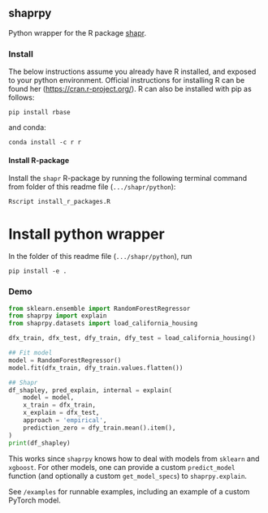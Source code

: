 ## shaprpy

Python wrapper for the R package [shapr](https://github.com/NorskRegnesentral/shapr).

### Install

The below instructions assume you already have R installed, and exposed to your python environment.
Official instructions for installing R can be found her (https://cran.r-project.org/).
R can also be installed with pip as follows:
```
pip install rbase
```
and conda:
```
conda install -c r r
```

#### Install R-package
Install the `shapr` R-package by running the following terminal command from folder of this readme file (`.../shapr/python`):

```
Rscript install_r_packages.R
```

# Install python wrapper
In the folder of this readme file (`.../shapr/python`), run

```
pip install -e .
```

### Demo

```python
from sklearn.ensemble import RandomForestRegressor
from shaprpy import explain
from shaprpy.datasets import load_california_housing

dfx_train, dfx_test, dfy_train, dfy_test = load_california_housing()

## Fit model
model = RandomForestRegressor()
model.fit(dfx_train, dfy_train.values.flatten())

## Shapr
df_shapley, pred_explain, internal = explain(
    model = model,
    x_train = dfx_train,
    x_explain = dfx_test,
    approach = 'empirical',
    prediction_zero = dfy_train.mean().item(),
)
print(df_shapley)
```


This works since `shaprpy` knows how to deal with models from `sklearn` and `xgboost`. 
For other models, one can provide a custom `predict_model` function (and optionally a custom `get_model_specs`) to `shaprpy.explain`.

See `/examples` for runnable examples, including an example of a custom PyTorch model.